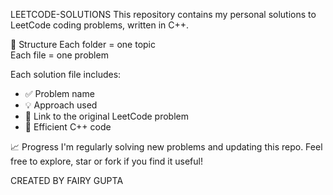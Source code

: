 LEETCODE-SOLUTIONS
This repository contains my personal solutions to LeetCode coding problems, written in C++.

📌 Structure
Each folder = one topic  
Each file = one problem

Each solution file includes:
- ✅ Problem name
- 💡 Approach used 
- 🔗 Link to the original LeetCode problem
- 📌 Efficient C++ code

📈 Progress
I'm regularly solving new problems and updating this repo.
Feel free to explore, star or fork if you find it useful!

CREATED BY FAIRY GUPTA  
